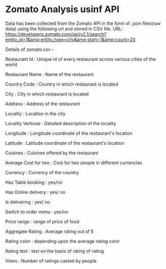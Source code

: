 # Zomato Analysis usinf API
Data has been collected from the Zomato API in the form of .json files(raw data) using the following url and stored in CSV file.
URL: https://developers.zomato.com/api/v2.1/search?entity_id=1&amp;entity_type=city&amp;start=1&amp;count=20 

Details of zomato.csv -

Restaurant Id : Unique id of every restaurant across various cities of the world

Restaurant Name : Name of the restaurant

Country Code : Country in which restaurant is located

City : City in which restaurant is located

Address : Address of the restaurant

Locality : Location in the city

Locality Verbose : Detailed description of the locality

Longitude : Longitude coordinate of the restaurant's location

Latitude : Latitude coordinate of the restaurant's location

Cuisines : Cuisines offered by the restaurant

Average Cost for two : Cost for two people in different currencies

Currency : Currency of the country

Has Table booking : yes/no

Has Online delivery : yes/ no

Is delivering : yes/ no

Switch to order menu : yes/no

Price range : range of price of food

Aggregate Rating : Average rating out of 5

Rating color : depending upon the average rating color

Rating text : text on the basis of rating of rating

Votes : Number of ratings casted by people


